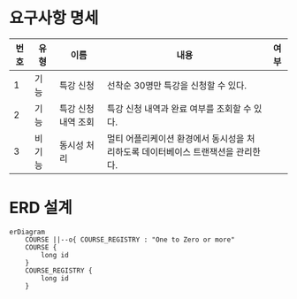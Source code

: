 # 요구사항 명세
| 번호| 유형 | 이름          | 내용                                           | 여부 |
|---|----|-------------|----------------------------------------------|---|
|1|기능| 특강 신청       | 선착순 30명만 특강을 신청할 수 있다.                       |   |
|2|기능| 특강 신청 내역 조회 | 특강 신청 내역과 완료 여부를 조회할 수 있다.                   |   |
|3|비기능|동시성 처리| 멀티 어플리케이션 환경에서 동시성을 처리하도록 데이터베이스 트랜잭션을 관리한다. |   |

# ERD 설계
```mermaid
erDiagram
    COURSE ||--o{ COURSE_REGISTRY : "One to Zero or more"
    COURSE {
        long id
    }
    COURSE_REGISTRY {
        long id
    }
```